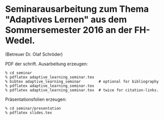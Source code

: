 Seminarausarbeitung zum Thema "Adaptives Lernen" aus dem Sommersemester 2016 an der FH-Wedel.
===============

(Betreuer Dr. Olaf Schröder)

PDF der schrift. Ausarbeitung erzeugen:

    % cd seminar
    % pdflatex adaptive_learning_seminar.tex
    % bibtex adaptive_learning_seminar        # optional for bibliography
    % pdflatex adaptive_learning_seminar.tex  
    % pdflatex adaptive_learning_seminar.tex  # twice for citation-links.
    
Präsentationsfolien erzeugen:

    % cd seminar/presentation
    % pdflatex slides.tex
